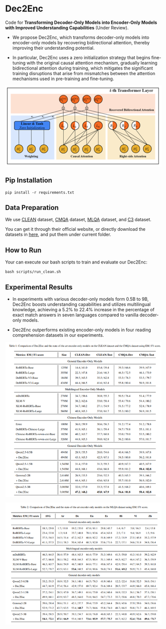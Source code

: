 # Dec2Enc
Code for **Transforming Decoder-Only Models into Encoder-Only Models with Improved
Understanding Capabilities** (Under Review).

- We propose Dec2Enc, which transforms decoder-only models into encoder-only models by
recovering bidirectional attention, thereby improving their understanding potential. 

- In particular, Dec2Enc uses a zero initialization strategy that begins fine-tuning with the original causal attention mechanism, gradually learning bidirectional attention during
training, which mitigates the significant training disruptions that arise from mismatches between the attention mechanisms used in
pre-training and fine-tuning.


![model](figures/model.png)

## Pip Installation
```angular2html
pip install -r requirements.txt
```
## Data Preparation

We use [CLEAN](https://github.com/carrotsx/Resources/tree/main/Datasets/MSQA/CLEAN1.0) dataset, [CMQA](https://github.com/juyiming/CMQA) dataset, [MLQA](https://github.com/facebookresearch/MLQA) dataset, and [C3](https://github.com/nlpdata/c3) dataset.

You can get it through their official website, or directly download the datasets in [here](https://drive.google.com/drive/folders/1zAiJM2G_hoc1G-sxt6lVoWb-VAF1UyYk?usp=drive_link), and put them under current folder.

## How to Run
Your can execute our bash scripts to train and evaluate our Dec2Enc:

```aiignore
bash scripts/run_clean.sh
```


## Experimental Results

- In experiments with various decoder-only models form 0.5B to 9B, Dec2Enc boosts understanding
capabilities and utilizes multilingual knowledge, achieving a 5.2% to 22.4% increase in the percentage of exact match answers
in seven languages compared to vanilla decoder-only models.

- Dec2Enc outperforms existing encoder-only models in four reading comprehension datasets in our experiments.

![table1](figures/table1.png)

![table2](figures/table2.png)
